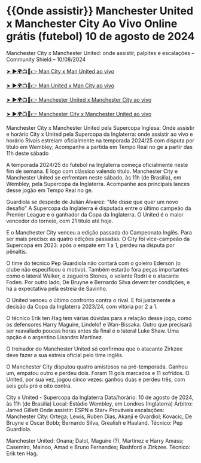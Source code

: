 #  {{Onde assistir}} Manchester United x Manchester City Ao Vivo Online grátis (futebol) 10 de agosto de 2024

Manchester City x Manchester United: onde assistir, palpites e escalações – Community Shield – 10/08/2024

[➤ ►🌍📺📱👉 Man City x Man United ao vivo](https://cutt.ly/Xecc2d59)

[➤ ►🌍📺📱👉 Man United x Man City ao vivo](https://cutt.ly/Xecc2d59)

[➤ ►🌍📺📱👉 Manchester United x Manchester City ao vivo](https://cutt.ly/Xecc2d59)

[➤ ►🌍📺📱👉 Manchester City x Manchester United ao vivo](https://cutt.ly/Xecc2d59)

Manchester City x Manchester United pela Supercopa Inglesa: Onde assistir e horário City x United pela Supercopa da Inglaterra: onde assistir ao vivo e horário Rivais estreiam oficialmente na temporada 2024/25 com disputa por título em Wembley; Acompanhe a partida em Tempo Real no ge a partir das 11h deste sábado

A temporada 2024/25 do futebol na Inglaterra começa oficialmente neste fim de semana. E logo com clássico valendo título. Manchester City e Manchester United se enfrentam neste sábado, às 11h (de Brasília), em Wembley, pela Supercopa da Inglaterra. Acompanhe aos principais lances desse jogão em Tempo Real no ge.

Guardiola se despede de Julián Álvarez: "Me disse que quer um novo desafio"
A Supercopa da Inglaterra é disputada entre o último campeão da Premier League e o ganhador da Copa da Inglaterra. O United é o maior vencedor do torneio, com 21 título até hoje.

E o Manchester City venceu a edição passada do Campeonato Inglês. Para ser mais preciso: as quatro edições passadas. O City foi vice-campeão da Supercopa em 2023: após o empate em 1 a 1, perdeu na disputa por pênaltis.

O time do técnico Pep Guardiola não contará com o goleiro Ederson (o clube não especificou o motivo). Também estarão fora peças importantes como o lateral Walker, o zagueiro Stones, o volante Rodri e o atacante Foden. Por outro lado, De Bruyne e Bernardo Silva devem ter condições, e há a expectativa pela estreia de Savinho.

O United venceu o último confronto contra o rival. E foi justamente a decisão da Copa da Inglaterra 2023/24, com vitória por 2 a 1.

O técnico Erik ten Hag tem várias dúvidas para a relação desse jogo, como os defensores Harry Maguire, Lindelof e Wan-Bissaka. Outro que precisará ser reavaliado poucas horas antes da final é o lateral Luke Shaw. Uma opção é o argentino Lisandro Martínez.

O treinador do Manchester United só confirmou que o atacante Zirkzee deve fazer a sua estreia oficial pelo time inglês.

O Manchester City disputou quatro amistosos na pré-temporada. Ganhou um, empatou outro e perdeu dois. Foram 11 gols marcados e 11 sofridos. O United, por sua vez, jogou cinco vezes: ganhou duas e perdeu três, com seis gols pró e oito contra.

City x United - Supercopa da Inglaterra Data/horário: 10 de agosto de 2024, às 11h (de Brasília) Local: Estádio Wembley, em Londres (Inglaterra) Árbitro: Jarred Gillett Onde assistir: ESPN e Star+ Prováveis escalações: Manchester City: Ortega; Lewis, Ruben Dias, Akanji e Gvardiol; Kovacic, De Bruyne e Oscar Bobb; Bernardo Silva, Grealish e Haaland. Técnico: Pep Guardiola.

Manchester United: Onana; Dalot, Maguire (?), Martínez e Harry Amass; Casemiro, Mainoo, Amad e Bruno Fernandes; Rashford e Zirkzee. Técnico: Erik ten Hag.
